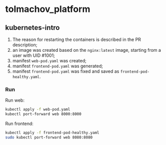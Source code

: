 # tolmachov_platform

## kubernetes-intro

 1. The reason for restarting the containers is described in the PR description;
 2. an image was created based on the `nginx:latest` image, starting from a user with UID #1001;
 3. manifest `web-pod.yaml` was created;
 4. manifest `frontend-pod.yaml` was generated;
 5. manifest `frontend-pod.yaml` was fixed and saved as `frontend-pod-healthy.yaml`.

### Run

Run web:

```bash
kubectl apply -f web-pod.yaml
kubectl port-forward web 8000:8000
```

Run frontend:

```bash
kubectl apply -f frontend-pod-healthy.yaml
sudo kubectl port-forward web 8080:8080
```
